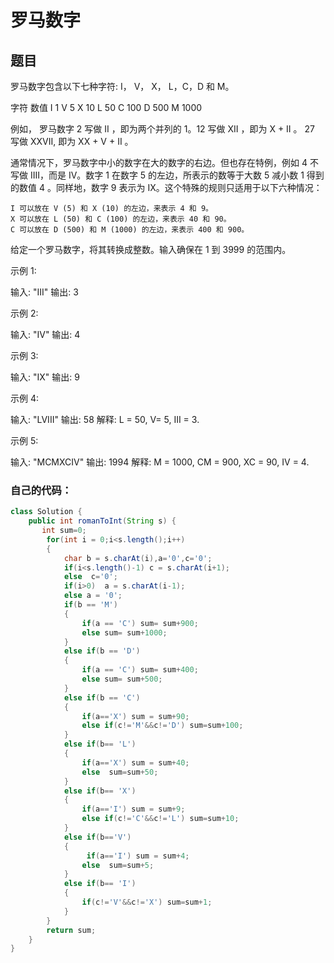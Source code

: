 # 罗马数字
## 题目
罗马数字包含以下七种字符: I， V， X， L，C，D 和 M。

字符          数值
I             1
V             5
X             10
L             50
C             100
D             500
M             1000

例如， 罗马数字 2 写做 II ，即为两个并列的 1。12 写做 XII ，即为 X + II 。 27 写做  XXVII, 即为 XX + V + II 。

通常情况下，罗马数字中小的数字在大的数字的右边。但也存在特例，例如 4 不写做 IIII，而是 IV。数字 1 在数字 5 的左边，所表示的数等于大数 5 减小数 1 得到的数值 4 。同样地，数字 9 表示为 IX。这个特殊的规则只适用于以下六种情况：

    I 可以放在 V (5) 和 X (10) 的左边，来表示 4 和 9。
    X 可以放在 L (50) 和 C (100) 的左边，来表示 40 和 90。
    C 可以放在 D (500) 和 M (1000) 的左边，来表示 400 和 900。

给定一个罗马数字，将其转换成整数。输入确保在 1 到 3999 的范围内。

示例 1:

输入: "III"
输出: 3

示例 2:

输入: "IV"
输出: 4

示例 3:

输入: "IX"
输出: 9

示例 4:

输入: "LVIII"
输出: 58
解释: L = 50, V= 5, III = 3.

示例 5:

输入: "MCMXCIV"
输出: 1994
解释: M = 1000, CM = 900, XC = 90, IV = 4.
### 自己的代码：
```java
class Solution {
    public int romanToInt(String s) {
       int sum=0;
        for(int i = 0;i<s.length();i++)
        {
            char b = s.charAt(i),a='0',c='0';
            if(i<s.length()-1) c = s.charAt(i+1);
            else  c='0';
            if(i>0)  a = s.charAt(i-1);
            else a = '0';
            if(b == 'M')
            {   
                if(a == 'C') sum= sum+900;
                else sum= sum+1000;   
            }
            else if(b == 'D')
            {
                if(a == 'C') sum= sum+400;
                else sum= sum+500;  
            }
            else if(b == 'C')
            {
                if(a=='X') sum = sum+90;
                else if(c!='M'&&c!='D') sum=sum+100;
            }
            else if(b== 'L')
            {
                if(a=='X') sum = sum+40;
                else  sum=sum+50;
            }
            else if(b== 'X')
            {
                if(a=='I') sum = sum+9;
                else if(c!='C'&&c!='L') sum=sum+10;
            }
            else if(b=='V')
            {
                 if(a=='I') sum = sum+4;
                else  sum=sum+5;
            }
            else if(b== 'I')
            {
                if(c!='V'&&c!='X') sum=sum+1;
            }
        }
        return sum;
    }
}
```
